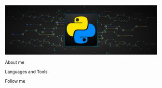 ![Header](https://github.com/BabichRostislav/BabichRostislav/blob/main/ASSETS/python.png) 

About me

Languages and Tools

Follow me
